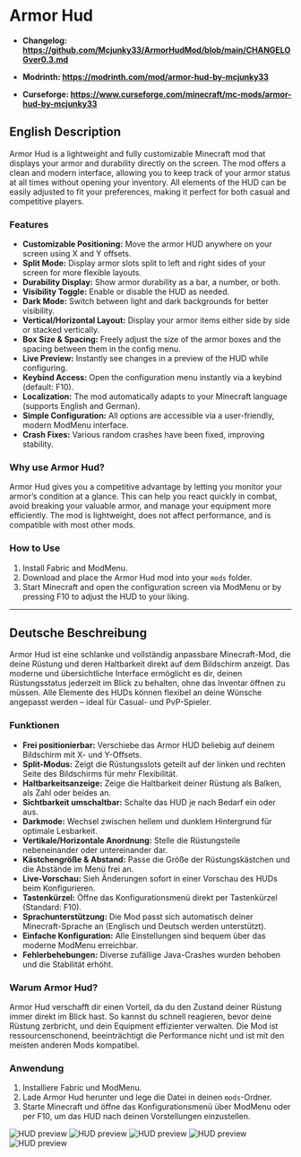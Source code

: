 # Armor Hud
- **Changelog: https://github.com/Mcjunky33/ArmorHudMod/blob/main/CHANGELOGver0.3.md**
 
- **Modrinth: https://modrinth.com/mod/armor-hud-by-mcjunky33**
  
- **Curseforge: https://www.curseforge.com/minecraft/mc-mods/armor-hud-by-mcjunky33**
  
## English Description

Armor Hud is a lightweight and fully customizable Minecraft mod that displays your armor and durability directly on the screen. The mod offers a clean and modern interface, allowing you to keep track of your armor status at all times without opening your inventory. All elements of the HUD can be easily adjusted to fit your preferences, making it perfect for both casual and competitive players.

### Features

- **Customizable Positioning:** Move the armor HUD anywhere on your screen using X and Y offsets.
- **Split Mode:** Display armor slots split to left and right sides of your screen for more flexible layouts.
- **Durability Display:** Show armor durability as a bar, a number, or both.
- **Visibility Toggle:** Enable or disable the HUD as needed.
- **Dark Mode:** Switch between light and dark backgrounds for better visibility.
- **Vertical/Horizontal Layout:** Display your armor items either side by side or stacked vertically.
- **Box Size & Spacing:** Freely adjust the size of the armor boxes and the spacing between them in the config menu.
- **Live Preview:** Instantly see changes in a preview of the HUD while configuring.
- **Keybind Access:** Open the configuration menu instantly via a keybind (default: F10).
- **Localization:** The mod automatically adapts to your Minecraft language (supports English and German).
- **Simple Configuration:** All options are accessible via a user-friendly, modern ModMenu interface.
- **Crash Fixes:** Various random crashes have been fixed, improving stability.

### Why use Armor Hud?

Armor Hud gives you a competitive advantage by letting you monitor your armor’s condition at a glance. This can help you react quickly in combat, avoid breaking your valuable armor, and manage your equipment more efficiently. The mod is lightweight, does not affect performance, and is compatible with most other mods.

### How to Use

1. Install Fabric and ModMenu.
2. Download and place the Armor Hud mod into your `mods` folder.
3. Start Minecraft and open the configuration screen via ModMenu or by pressing F10 to adjust the HUD to your liking.

---

## Deutsche Beschreibung

Armor Hud ist eine schlanke und vollständig anpassbare Minecraft-Mod, die deine Rüstung und deren Haltbarkeit direkt auf dem Bildschirm anzeigt. Das moderne und übersichtliche Interface ermöglicht es dir, deinen Rüstungsstatus jederzeit im Blick zu behalten, ohne das Inventar öffnen zu müssen. Alle Elemente des HUDs können flexibel an deine Wünsche angepasst werden – ideal für Casual- und PvP-Spieler.

### Funktionen

- **Frei positionierbar:** Verschiebe das Armor HUD beliebig auf deinem Bildschirm mit X- und Y-Offsets.
- **Split-Modus:** Zeigt die Rüstungsslots geteilt auf der linken und rechten Seite des Bildschirms für mehr Flexibilität.
- **Haltbarkeitsanzeige:** Zeige die Haltbarkeit deiner Rüstung als Balken, als Zahl oder beides an.
- **Sichtbarkeit umschaltbar:** Schalte das HUD je nach Bedarf ein oder aus.
- **Darkmode:** Wechsel zwischen hellem und dunklem Hintergrund für optimale Lesbarkeit.
- **Vertikale/Horizontale Anordnung:** Stelle die Rüstungsteile nebeneinander oder untereinander dar.
- **Kästchengröße & Abstand:** Passe die Größe der Rüstungskästchen und die Abstände im Menü frei an.
- **Live-Vorschau:** Sieh Änderungen sofort in einer Vorschau des HUDs beim Konfigurieren.
- **Tastenkürzel:** Öffne das Konfigurationsmenü direkt per Tastenkürzel (Standard: F10).
- **Sprachunterstützung:** Die Mod passt sich automatisch deiner Minecraft-Sprache an (Englisch und Deutsch werden unterstützt).
- **Einfache Konfiguration:** Alle Einstellungen sind bequem über das moderne ModMenu erreichbar.
- **Fehlerbehebungen:** Diverse zufällige Java-Crashes wurden behoben und die Stabilität erhöht.

### Warum Armor Hud?

Armor Hud verschafft dir einen Vorteil, da du den Zustand deiner Rüstung immer direkt im Blick hast. So kannst du schnell reagieren, bevor deine Rüstung zerbricht, und dein Equipment effizienter verwalten. Die Mod ist ressourcenschonend, beeinträchtigt die Performance nicht und ist mit den meisten anderen Mods kompatibel.

### Anwendung

1. Installiere Fabric und ModMenu.
2. Lade Armor Hud herunter und lege die Datei in deinen `mods`-Ordner.
3. Starte Minecraft und öffne das Konfigurationsmenü über ModMenu oder per F10, um das HUD nach deinen Vorstellungen einzustellen.

![HUD preview](pictures/1.png)
![HUD preview](pictures/2.png)
![HUD preview](pictures/3.png)
![HUD preview](pictures/4.png)
![HUD preview](pictures/5.png)







